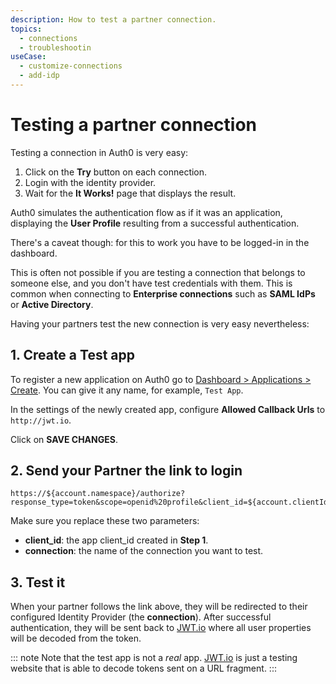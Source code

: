 ```yaml
---
description: How to test a partner connection.
topics:
  - connections
  - troubleshootin
useCase:
  - customize-connections
  - add-idp
---
```

# Testing a partner connection

Testing a connection in Auth0 is very easy: 

1. Click on the __Try__ button on each connection.
1. Login with the identity provider.
1. Wait for the __It Works!__ page that displays the result. 

Auth0 simulates the authentication flow as if it was an application, displaying the __User Profile__ resulting from a successful authentication.

There's a caveat though: for this to work you have to be logged-in in the dashboard.

This is often not possible if you are testing a connection that belongs to someone else, and you don't have test credentials with them. This is common when connecting to __Enterprise connections__ such as __SAML IdPs__ or __Active Directory__. 

Having your partners test the new connection is very easy nevertheless:

## 1. Create a Test app

To register a new application on Auth0 go to [Dashboard > Applications > Create](${manage_url}/#/applications/create). You can give it any name, for example, `Test App`.

In the settings of the newly created app, configure __Allowed Callback Urls__ to `http://jwt.io`.

Click on __SAVE CHANGES__.

## 2. Send your Partner the link to login

```text
https://${account.namespace}/authorize?response_type=token&scope=openid%20profile&client_id=${account.clientId}&redirect_uri=http://jwt.io&connection=THE_CONNECTION_YOU_WANT_TO_TEST
```

Make sure you replace these two parameters:

* __client_id__: the app client_id created in __Step 1__.
* __connection__: the name of the connection you want to test.

## 3. Test it

When your partner follows the link above, they will be redirected to their configured Identity Provider (the __connection__). After successful authentication, they will be sent back to [JWT.io](http://jwt.io) where all user properties will be decoded from the token. 

::: note
Note that the test app is not a _real_ app. [JWT.io](http://jwt.io) is just a testing website that is able to decode tokens sent on a URL fragment.
:::